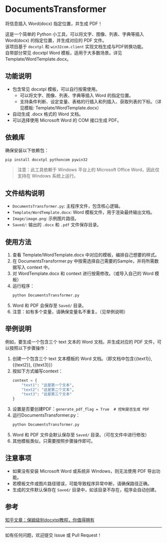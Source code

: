 # DocumentsTransformer

将信息插入 Word(docx) 指定位置，并生成 PDF！

这是一个简单的 Python 小工具，可以将文字、图像、列表、字典等插入 Word(docx) 的指定位置，并生成对应的 PDF 文件。  
该项目基于 `docxtpl` 和 `win32com.client` 实现文档生成与PDF转换功能。  
自带部分常见 docxtpl Word 模板，适用于大多数场景。详见 Template/WordTemplate.docx。

## 功能说明
- 包含常见 docxtpl 模板，可以自行按需使用。
  - 可以将文字、图像、列表、字典等插入 Word 的指定位置。
  - 支持条件判断、设定变量、表格的行插入和列插入、获取列表的下标。（详见模板: Template/WordTemplate.docx）
- 自动生成 .docx 格式的 Word 文档。
- 可以选择使用 Microsoft Word 的 COM 接口生成 PDF。


## 依赖库
确保安装以下依赖包：
```bash
pip install docxtpl pythoncom pywin32
```
> 注意：此工具依赖于 Windows 平台上的 Microsoft Office Word，因此仅支持在 Windows 系统上运行。


## 文件结构说明
- `DocumentsTransformer.py`: 主程序文件，包含核心逻辑。
- `Template/WordTemplate.docx`: Word 模板文件，用于渲染最终输出文档。
- `Image/image.png`: 示例图片路径。
- `Saved/`: 输出的 `.docx` 和 `.pdf` 文件保存目录。


## 使用方法
1. 查看 Template/WordTemplate.docx 中对应的模板，编排自己想要的样式。
2. 在 DocumentsTransformer.py 中按需选择自己需要的Sample，并将所需数据写入 context 中。
3. 对 WordTemplate.docx 和 context 进行按需修改。（或导入自己的 Word 模板）
4. 运行程序：
   ```bash
   python DocumentsTransformer.py
   ```
5. Word 和 PDF 会保存至 `Saved/` 目录。
6. 注意：如有多个变量，请确保变量名不重复。（见举例说明）


## 举例说明
例如，要生成一个包含三个 text 文本的 Word 文档，并生成对应的 PDF 文件，可以按照以下步骤操作：
1. 创建一个包含三个 text 文本模板的 Word 文档。（即文档中包含{{text1}}, {{text2}}, {{text3}}）
2. 按如下方式编写context：
    ```python
   context = {
        "text1": "这是第一个文本",
        "text2": "这是第二个文本",
        "text3": "这是第三个文本"
   }
   ```
3. 设置是否要创建PDF：`generate_pdf_flag = True  # 控制是否生成 PDF`
4. 运行DocumentsTransformer.py：
   ```bash
   python DocumentsTransformer.py
   ```
5. Word 和 PDF 文件会默认保存至 `Saved/` 目录。（可在文件中进行修改）
6. 其他模板类似，只需要按照步骤操作即可。


## 注意事项
- 如果没有安装 Microsoft Word 或系统非 Windows，则无法使用 PDF 导出功能。
- 若模板文件或图片路径错误，可能导致程序异常中断，请确保路径正确。
- 生成的文件默认保存在 `Saved/` 目录中，如该目录不存在，程序会自动创建。


## 参考
[知乎文章：保姆级别docxtpl教程，你值得拥有](https://www.zhihu.com/tardis/zm/art/1888148733365044222?source_id=1005)

---

如有任何问题，欢迎提交 Issue 或 Pull Request！